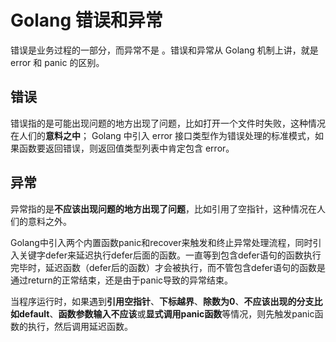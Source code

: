 
# Golang 错误和异常



错误是业务过程的一部分，而异常不是 。错误和异常从 Golang 机制上讲，就是 error 和 panic 的区别。
## 错误
错误指的是可能出现问题的地方出现了问题，比如打开一个文件时失败，这种情况在人们的**意料之中**；
Golang 中引入 error 接口类型作为错误处理的标准模式，如果函数要返回错误，则返回值类型列表中肯定包含 error。

## 异常
异常指的是**不应该出现问题的地方出现了问题**，比如引用了空指针，这种情况在人们的意料之外。

Golang中引入两个内置函数panic和recover来触发和终止异常处理流程，同时引入关键字defer来延迟执行defer后面的函数。一直等到包含defer语句的函数执行完毕时，延迟函数（defer后的函数）才会被执行，而不管包含defer语句的函数是通过return的正常结束，还是由于panic导致的异常结束。

当程序运行时，如果遇到**引用空指针**、**下标越界**、**除数为0**、**不应该出现的分支比如default**、**函数参数输入不应该**或**显式调用panic函数**等情况，则先触发panic函数的执行，然后调用延迟函数。  
